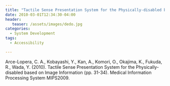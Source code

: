```yaml
---
title: "Tactile Sense Presentation System for the Physically-disabled based on Image Information"
date: 2010-03-01T12:34:30-04:00
header:
   teaser: /assets/images/dedo.jpg
categories:
  - System Development
tags:
  - Accessibility

---
```


Arce-Lopera, C. A., Kobayashi, Y., Kan, A., Komori, O., Okajima, K., Fukuda, R., Wada, Y. (2010). 
Tactile Sense Presentation System for the Physically-disabled based on Image Information (pp. 31-34). 
Medical Information Processing System MIPS2009.
